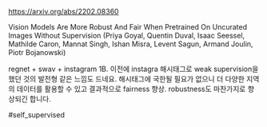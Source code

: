 https://arxiv.org/abs/2202.08360

Vision Models Are More Robust And Fair When Pretrained On Uncurated Images Without Supervision (Priya Goyal, Quentin Duval, Isaac Seessel, Mathilde Caron, Mannat Singh, Ishan Misra, Levent Sagun, Armand Joulin, Piotr Bojanowski)

regnet + swav + instagram 1B. 이전에 instagra 해시태그로 weak supervision을 했던 것의 발전형 같은 느낌도 드네요. 해시태그에 국한될 필요가 없으니 더 다양한 지역의 데이터를 활용할 수 있고 결과적으로 fairness 향상. robustness도 마찬가지로 향상되긴 합니다.

#self_supervised 